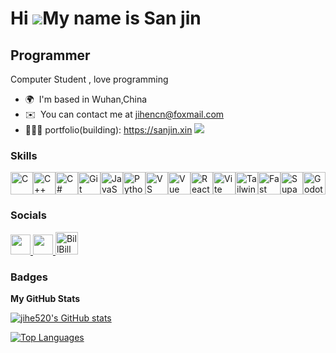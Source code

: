 Hi ![](https://user-images.githubusercontent.com/18350557/176309783-0785949b-9127-417c-8b55-ab5a4333674e.gif)My name is San jin
===============================================================================================================================

Programmer
----------

Computer Student , love programming

* 🌍  I'm based in Wuhan,China
* ✉️  You can contact me at [jihencn@foxmail.com](mailto:jihencn@foxmail.com)
* 🚧🚧🚧 portfolio(building): https://sanjin.xin
<a href="https://www.x.com/EqbymCi" target="_blank" rel="noreferrer"><img
src="https://img.shields.io/twitter/follow/EqbymCi?logo=twitter&style=for-the-badge&color=6366f1&labelColor=27272a"
/></a>

### Skills


<p align="left">
<a href="https://docs.microsoft.com/en-us/cpp/?view=msvc-170" target="_blank" rel="noreferrer"><img src="https://raw.githubusercontent.com/danielcranney/readme-generator/main/public/icons/skills/c-colored.svg" width="36" height="36" alt="C" /></a><a href="https://docs.microsoft.com/en-us/cpp/?view=msvc-170" target="_blank" rel="noreferrer"><img src="https://raw.githubusercontent.com/danielcranney/readme-generator/main/public/icons/skills/cplusplus-colored.svg" width="36" height="36" alt="C++" /></a><a href="https://docs.microsoft.com/en-us/dotnet/csharp/" target="_blank" rel="noreferrer"><img src="https://raw.githubusercontent.com/danielcranney/readme-generator/main/public/icons/skills/csharp-colored.svg" width="36" height="36" alt="C#" /></a><a href="https://git-scm.com/" target="_blank" rel="noreferrer"><img src="https://raw.githubusercontent.com/danielcranney/readme-generator/main/public/icons/skills/git-colored.svg" width="36" height="36" alt="Git" /></a><a href="https://developer.mozilla.org/en-US/docs/Web/JavaScript" target="_blank" rel="noreferrer"><img src="https://raw.githubusercontent.com/danielcranney/readme-generator/main/public/icons/skills/javascript-colored.svg" width="36" height="36" alt="JavaScript" /></a><a href="https://www.python.org/" target="_blank" rel="noreferrer"><img src="https://raw.githubusercontent.com/danielcranney/readme-generator/main/public/icons/skills/python-colored.svg" width="36" height="36" alt="Python" /></a><a href="https://code.visualstudio.com/" target="_blank" rel="noreferrer"><img src="https://raw.githubusercontent.com/danielcranney/readme-generator/main/public/icons/skills/visualstudiocode.svg" width="36" height="36" alt="VS Code" /></a><a href="https://vuejs.org/" target="_blank" rel="noreferrer"><img src="https://raw.githubusercontent.com/danielcranney/readme-generator/main/public/icons/skills/vuejs-colored.svg" width="36" height="36" alt="Vue" /></a><a href="https://reactjs.org/" target="_blank" rel="noreferrer"><img src="https://raw.githubusercontent.com/danielcranney/readme-generator/main/public/icons/skills/react-colored.svg" width="36" height="36" alt="React" /></a><a href="https://vitejs.dev/" target="_blank" rel="noreferrer"><img src="https://raw.githubusercontent.com/danielcranney/readme-generator/main/public/icons/skills/vite-colored.svg" width="36" height="36" alt="Vite" /></a><a href="https://tailwindcss.com/" target="_blank" rel="noreferrer"><img src="https://raw.githubusercontent.com/danielcranney/readme-generator/main/public/icons/skills/tailwindcss-colored.svg" width="36" height="36" alt="TailwindCSS" /></a><a href="https://fastapi.tiangolo.com/" target="_blank" rel="noreferrer"><img src="https://raw.githubusercontent.com/danielcranney/readme-generator/main/public/icons/skills/fastapi-colored.svg" width="36" height="36" alt="Fast API" /></a><a href="https://supabase.io/" target="_blank" rel="noreferrer"><img src="https://raw.githubusercontent.com/danielcranney/readme-generator/main/public/icons/skills/supabase-colored.svg" width="36" height="36" alt="Supabase" /></a><a href="https://godotengine.org/" target="_blank" rel="noreferrer"><img src="https://cdn.simpleicons.org/godotengine/478CBF" width="36" height="36" alt="Godot" /></a>
</p>


### Socials

<p align="left"> <a href="https://www.github.com/jihe520" target="_blank" rel="noreferrer"> <picture> <source media="(prefers-color-scheme: dark)" srcset="https://raw.githubusercontent.com/danielcranney/readme-generator/main/public/icons/socials/github-dark.svg" /> <source media="(prefers-color-scheme: light)" srcset="https://raw.githubusercontent.com/danielcranney/readme-generator/main/public/icons/socials/github.svg" /> <img src="https://raw.githubusercontent.com/danielcranney/readme-generator/main/public/icons/socials/github.svg" width="32" height="32" /> </picture> </a> <a href="https://www.x.com/EqbymCi" target="_blank" rel="noreferrer"> <picture> <source media="(prefers-color-scheme: dark)" srcset="https://raw.githubusercontent.com/danielcranney/readme-generator/main/public/icons/socials/twitter-dark.svg" /> <source media="(prefers-color-scheme: light)" srcset="https://raw.githubusercontent.com/danielcranney/readme-generator/main/public/icons/socials/twitter.svg" /> <img src="https://raw.githubusercontent.com/danielcranney/readme-generator/main/public/icons/socials/twitter.svg" width="32" height="32" /> </picture> </a> <a href="https://space.bilibili.com/400340982" target="_blank" rel="noreferrer"><img src="https://cdn.simpleicons.org/bilibili/00A1D6" width="36" height="36" alt="BillBill" /></a> </p>

### Badges

<b>My GitHub Stats</b>

<a href="http://www.github.com/jihe520"><img src="https://github-readme-stats.vercel.app/api?username=jihe520&show_icons=true&hide=&count_private=true&title_color=6366f1&text_color=f97316&icon_color=6366f1&bg_color=27272a&hide_border=true&show_icons=true" alt="jihe520's GitHub stats" /></a>

<a href="https://github.com/jihe520" align="left"><img src="https://github-readme-stats.vercel.app/api/top-langs/?username=jihe520&langs_count=10&title_color=6366f1&text_color=f97316&icon_color=6366f1&bg_color=27272a&hide_border=true&locale=en&custom_title=Top%20%Languages" alt="Top Languages" /></a>

